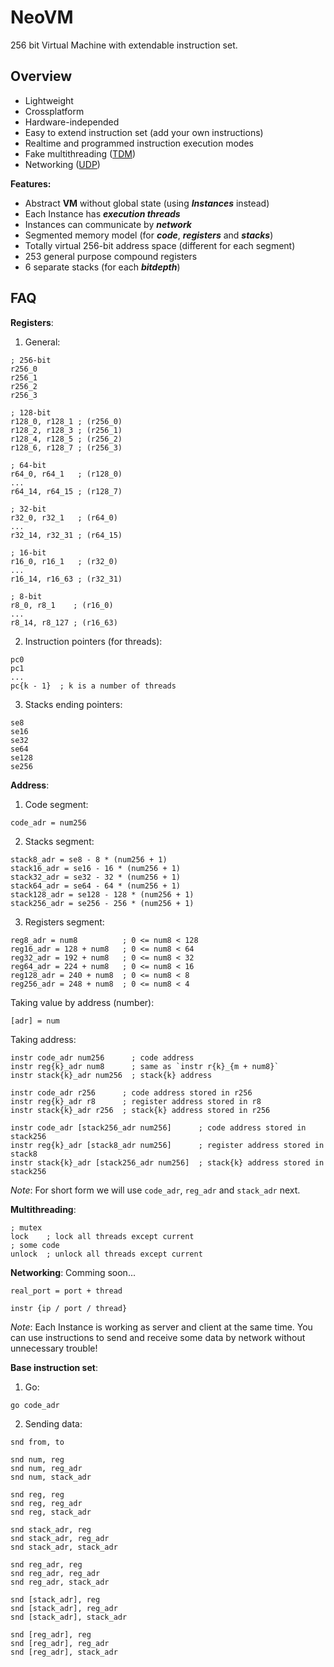 # NeoVM

256 bit Virtual Machine with extendable instruction set.

## Overview
- Lightweight
- Crossplatform
- Hardware-independed
- Easy to extend instruction set (add your own instructions)
- Realtime and programmed instruction execution modes
- Fake multithreading ([TDM](https://en.wikipedia.org/wiki/Time-division_multiplexing))
- Networking ([UDP](https://en.wikipedia.org/wiki/User_Datagram_Protocol))


**Features:**
- Abstract **VM** without global state (using ***Instances*** instead)
- Each Instance has ***execution threads***
- Instances can communicate by ***network***
- Segmented memory model (for ***code***, ***registers*** and ***stacks***)
- Totally virtual 256-bit address space (different for each segment)
- 253 general purpose compound registers
- 6 separate stacks (for each ***bitdepth***)

## FAQ
**Registers**:
1. General:
```
; 256-bit
r256_0
r256_1
r256_2
r256_3
```
```
; 128-bit
r128_0, r128_1 ; (r256_0)
r128_2, r128_3 ; (r256_1)
r128_4, r128_5 ; (r256_2)
r128_6, r128_7 ; (r256_3)
```
```
; 64-bit
r64_0, r64_1   ; (r128_0)
...
r64_14, r64_15 ; (r128_7)
```
```
; 32-bit
r32_0, r32_1   ; (r64_0)
...
r32_14, r32_31 ; (r64_15)
```
```
; 16-bit
r16_0, r16_1   ; (r32_0)
...
r16_14, r16_63 ; (r32_31)
```
```
; 8-bit
r8_0, r8_1    ; (r16_0)
...
r8_14, r8_127 ; (r16_63)
```
2. Instruction pointers (for threads):
```
pc0
pc1
...
pc{k - 1}  ; k is a number of threads
```
3. Stacks ending pointers:
```
se8
se16
se32
se64
se128
se256
```

**Address**:
1. Code segment:
```
code_adr = num256
```
2. Stacks segment:
```
stack8_adr = se8 - 8 * (num256 + 1)
stack16_adr = se16 - 16 * (num256 + 1)
stack32_adr = se32 - 32 * (num256 + 1)
stack64_adr = se64 - 64 * (num256 + 1)
stack128_adr = se128 - 128 * (num256 + 1)
stack256_adr = se256 - 256 * (num256 + 1)
```
3. Registers segment:
```
reg8_adr = num8          ; 0 <= num8 < 128
reg16_adr = 128 + num8   ; 0 <= num8 < 64
reg32_adr = 192 + num8   ; 0 <= num8 < 32
reg64_adr = 224 + num8   ; 0 <= num8 < 16
reg128_adr = 240 + num8  ; 0 <= num8 < 8
reg256_adr = 248 + num8  ; 0 <= num8 < 4
```

Taking value by address (number):
```
[adr] = num
```

Taking address:
```
instr code_adr num256      ; code address
instr reg{k}_adr num8      ; same as `instr r{k}_{m + num8}`
instr stack{k}_adr num256  ; stack{k} address
```

```
instr code_adr r256      ; code address stored in r256
instr reg{k}_adr r8      ; register address stored in r8
instr stack{k}_adr r256  ; stack{k} address stored in r256
```
```
instr code_adr [stack256_adr num256]      ; code address stored in stack256
instr reg{k}_adr [stack8_adr num256]      ; register address stored in stack8
instr stack{k}_adr [stack256_adr num256]  ; stack{k} address stored in stack256
```

*Note*: For short form we will use `code_adr`, `reg_adr` and `stack_adr` next.

**Multithreading**:
```
; mutex
lock    ; lock all threads except current
; some code
unlock  ; unlock all threads except current
```

**Networking**:
Comming soon...
```
real_port = port + thread
```
```
instr {ip / port / thread}
```

*Note*: Each Instance is working as server and client at the same time. You can use instructions to send and receive some data by network without unnecessary trouble!

**Base instruction set**:

1. Go:
```
go code_adr
```

2. Sending data:
```
snd from, to
```
```
snd num, reg
snd num, reg_adr
snd num, stack_adr

snd reg, reg
snd reg, reg_adr
snd reg, stack_adr

snd stack_adr, reg
snd stack_adr, reg_adr
snd stack_adr, stack_adr

snd reg_adr, reg
snd reg_adr, reg_adr
snd reg_adr, stack_adr

snd [stack_adr], reg
snd [stack_adr], reg_adr
snd [stack_adr], stack_adr

snd [reg_adr], reg
snd [reg_adr], reg_adr
snd [reg_adr], stack_adr
```